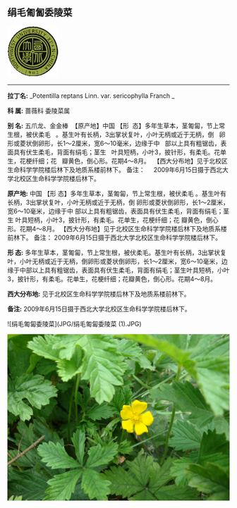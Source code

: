## 绢毛匍匐委陵菜

![西北大学校园网络植物志](JPG/nwu.gif)

---

**拉丁名:**  _Potentilla reptans Linn. var. sericophylla Franch _

**科 属:** 蔷薇科 委陵菜属

**别 名:** 五爪龙、金金棒
 【原产地】中国
 【形  态】多年生草本，茎匍匐，节上常生根，被伏柔毛
  。基生叶有长柄，3出掌状复叶，小叶无柄或近于无柄，倒
  卵形或菱状倒卵形，长1～2厘米，宽6～10毫米，边缘于中
  部以上具有粗锯齿，表面具有伏生柔毛，背面有绢毛；茎生
  叶具短柄，小叶3，披针形，有柔毛。花单生，花梗纤细；花
  瓣黄色，倒心形。花期4～8月。
 【西大分布地】见于北校区生命科学学院楼后林下及地质系楼前林下。
备注：
    2009年6月15日摄于西北大学北校区生命科学学院楼后林下。

**原产地:** 中国
 【形 态】多年生草本，茎匍匐，节上常生根，被伏柔毛
 。基生叶有长柄，3出掌状复叶，小叶无柄或近于无柄，倒
 卵形或菱状倒卵形，长1～2厘米，宽6～10毫米，边缘于中
 部以上具有粗锯齿，表面具有伏生柔毛，背面有绢毛；茎生
 叶具短柄，小叶3，披针形，有柔毛。花单生，花梗纤细；花
 瓣黄色，倒心形。花期4～8月。
【西大分布地】见于北校区生命科学学院楼后林下及地质系楼前林下。
备注：
 2009年6月15日摄于西北大学北校区生命科学学院楼后林下。

**形  态:** 多年生草本，茎匍匐，节上常生根，被伏柔毛。基生叶有长柄，3出掌状复叶，小叶无柄或近于无柄，倒卵形或菱状倒卵形，长1～2厘米，宽6～10毫米，边缘于中部以上具有粗锯齿，表面具有伏生柔毛，背面有绢毛；茎生叶具短柄，小叶3，披针形，有柔毛。花单生，花梗纤细；花瓣黄色，倒心形。花期4～8月。

**西大分布地:** 见于北校区生命科学学院楼后林下及地质系楼前林下。

**备注:** 2009年6月15日摄于西北大学北校区生命科学学院楼后林下。

![绢毛匍匐委陵菜](JPG/绢毛匍匐委陵菜 (1).JPG) 

![绢毛匍匐委陵菜](JPG/绢毛匍匐委陵菜.JPG) 

